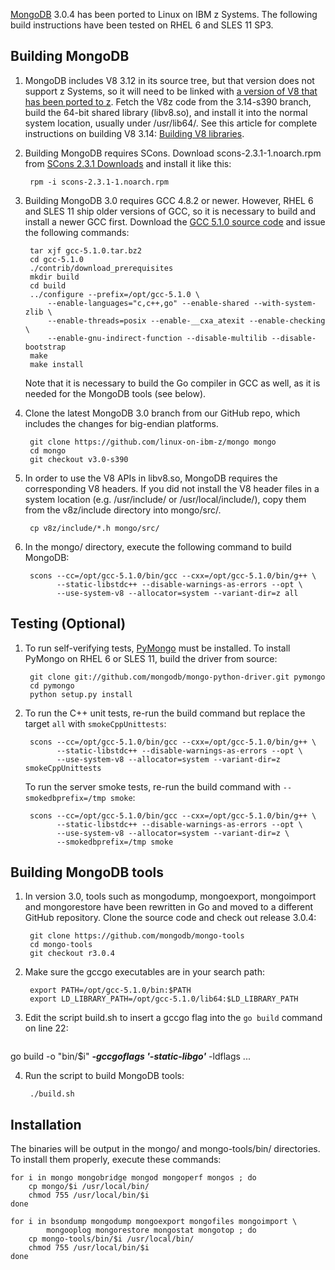 [MongoDB](http://mongodb.org/) 3.0.4 has been ported to Linux on IBM z Systems. The following build instructions have been tested on RHEL 6 and SLES 11 SP3.

## Building MongoDB

1. MongoDB includes V8 3.12 in its source tree, but that version does not support z Systems, so it will need to be linked with [a version of V8 that has been ported to z](https://github.com/andrewlow/v8z/). Fetch the V8z code from the 3.14-s390 branch, build the 64-bit shared library (libv8.so), and install it into the normal system location, usually under /usr/lib64/. See this article for complete instructions on building V8 3.14: [Building V8 libraries](https://github.com/ibm-linux-on-z/docs/wiki/Building-V8-libraries).

2. Building MongoDB requires SCons. Download scons-2.3.1-1.noarch.rpm from [SCons 2.3.1 Downloads](http://sourceforge.net/projects/scons/files/scons/2.3.1) and install it like this:

        rpm -i scons-2.3.1-1.noarch.rpm

3. Building MongoDB 3.0 requires GCC 4.8.2 or newer. However, RHEL 6 and SLES 11 ship older versions of GCC, so it is necessary to build and install a newer GCC first. Download the [GCC 5.1.0 source code](ftp://gcc.gnu.org/pub/gcc/releases/gcc-5.1.0/gcc-5.1.0.tar.bz2) and issue the following commands:

        tar xjf gcc-5.1.0.tar.bz2
        cd gcc-5.1.0
        ./contrib/download_prerequisites
        mkdir build
        cd build
        ../configure --prefix=/opt/gcc-5.1.0 \
            --enable-languages="c,c++,go" --enable-shared --with-system-zlib \
            --enable-threads=posix --enable-__cxa_atexit --enable-checking \
            --enable-gnu-indirect-function --disable-multilib --disable-bootstrap
        make
        make install

   Note that it is necessary to build the Go compiler in GCC as well, as it is needed for the MongoDB tools (see below).

4. Clone the latest MongoDB 3.0 branch from our GitHub repo, which includes the changes for big-endian platforms.

        git clone https://github.com/linux-on-ibm-z/mongo mongo
        cd mongo
        git checkout v3.0-s390

5. In order to use the V8 APIs in libv8.so, MongoDB requires the corresponding V8 headers. If you did not install the V8 header files in a system location (e.g. /usr/include/ or /usr/local/include/), copy them from the v8z/include directory into mongo/src/.

        cp v8z/include/*.h mongo/src/

6. In the mongo/ directory, execute the following command to build MongoDB:

        scons --cc=/opt/gcc-5.1.0/bin/gcc --cxx=/opt/gcc-5.1.0/bin/g++ \
              --static-libstdc++ --disable-warnings-as-errors --opt \
              --use-system-v8 --allocator=system --variant-dir=z all

## Testing (Optional)

1. To run self-verifying tests, [PyMongo](http://api.mongodb.org/python/current/) must be installed. To install PyMongo on RHEL 6 or SLES 11, build the driver from source:

        git clone git://github.com/mongodb/mongo-python-driver.git pymongo
        cd pymongo
        python setup.py install

2. To run the C++ unit tests, re-run the build command but replace the target `all` with `smokeCppUnittests`:

        scons --cc=/opt/gcc-5.1.0/bin/gcc --cxx=/opt/gcc-5.1.0/bin/g++ \
              --static-libstdc++ --disable-warnings-as-errors --opt \
              --use-system-v8 --allocator=system --variant-dir=z smokeCppUnittests
              
   To run the server smoke tests, re-run the build command with `--smokedbprefix=/tmp smoke`:

        scons --cc=/opt/gcc-5.1.0/bin/gcc --cxx=/opt/gcc-5.1.0/bin/g++ \
              --static-libstdc++ --disable-warnings-as-errors --opt \
              --use-system-v8 --allocator=system --variant-dir=z \
              --smokedbprefix=/tmp smoke

## Building MongoDB tools

1. In version 3.0, tools such as mongodump, mongoexport, mongoimport and mongorestore have been rewritten in Go and moved to a different GitHub repository. Clone the source code and check out release 3.0.4:

        git clone https://github.com/mongodb/mongo-tools
        cd mongo-tools
        git checkout r3.0.4

2. Make sure the gccgo executables are in your search path:

        export PATH=/opt/gcc-5.1.0/bin:$PATH
        export LD_LIBRARY_PATH=/opt/gcc-5.1.0/lib64:$LD_LIBRARY_PATH

3. Edit the script build.sh to insert a gccgo flag into the `go build` command on line 22:

    <pre>
go build -o "bin/$i" <b><i>-gccgoflags '-static-libgo'</i></b> -ldflags ...
</pre>

4. Run the script to build MongoDB tools:

        ./build.sh

## Installation

The binaries will be output in the mongo/ and mongo-tools/bin/ directories. To install them properly, execute these commands:

    for i in mongo mongobridge mongod mongoperf mongos ; do
        cp mongo/$i /usr/local/bin/
        chmod 755 /usr/local/bin/$i
    done
    
    for i in bsondump mongodump mongoexport mongofiles mongoimport \
            mongooplog mongorestore mongostat mongotop ; do
        cp mongo-tools/bin/$i /usr/local/bin/
        chmod 755 /usr/local/bin/$i
    done